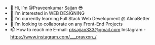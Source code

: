 - 👋 Hi, I’m @Praveenkumar Sajjan 😎
- 👀 I’m interested in WEB DESIGNING  
- 🌱 I’m currently learning Full Stack Web Development @ AlmaBetter
- 💞️ I’m looking to collaborate on any Front-End Projects
- 📫 How to reach me
     E-mail: pksajjan333@gmail.com
     Instagram - https://www.instagram.com/___pravxxn_/
     

<!---
Praveen-Sajjan/Praveen-Sajjan is a ✨ special ✨ repository because its `README.md` (this file) appears on your GitHub profile.
You can click the Preview link to take a look at your changes.
--->

